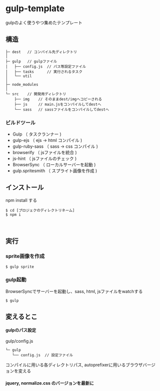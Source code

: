 # gulp-template
gulpのよく使うやつ集めたテンプレート

## 構造
```
├─ dest	  // コンパイル先ディレクトリ
│
├─ gulp   // gulpファイル
│   ├── config.js  // パス等設定ファイル
│   ├── tasks      // 実行されるタスク
│   └── util
│
├─ node_modules
│
└─ src    // 開発用ディレクトリ
    ├── img    // そのままdest/imgへコピーされる
    ├── js     // main.jsをコンパイルしてdestへ
    └── sass   // sassファイルをコンパイルしてdestへ
```

### ビルドツール  

* Gulp              （ タスクランナー )
* gulp-ejs          （ ejs -> html コンパイル )
* gulp-ruby-sass    （ sass -> css コンパイル )
* browserify        （ jsファイルを統合 )
* js-hint           （ jsファイルのチェック )
* BrowserSync       （ ローカルサーバーを起動 )
* gulp.spritesmith  （ スプライト画像を作成 )


## インストール

npm install する

```
$ cd [プロジェクのディレクトリネーム]
$ npm i
```
　
## 実行


### sprite画像を作成
```
$ gulp sprite
```

### gulp起動
BrowserSyncでサーバーを起動し、sass, html, jsファイルをwatchする

```
$ gulp
```

## 変えるとこ
#### gulpのパス設定
gulp/config.js
```
└─ gulp
   └── config.js  // 設定ファイル
```
コンパイルに用いる各ディレクトリパス, autoprefixerに用いるブラウザバージョンを変える

#### jquery, normalize.css のバージョンを最新に
